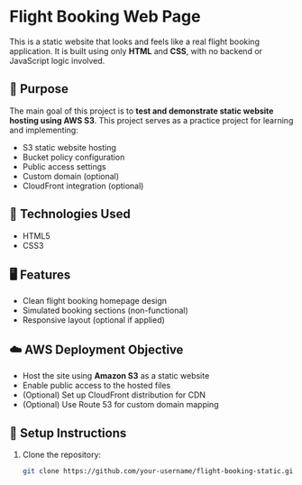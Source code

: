 # Flight Booking Web Page

This is a static website that looks and feels like a real flight booking application. It is built using only **HTML** and **CSS**, with no backend or JavaScript logic involved.

## 📌 Purpose

The main goal of this project is to **test and demonstrate static website hosting using AWS S3**. This project serves as a practice project for learning and implementing:

- S3 static website hosting
- Bucket policy configuration
- Public access settings
- Custom domain (optional)
- CloudFront integration (optional)

## 🧰 Technologies Used

- HTML5
- CSS3

## 🖥️ Features

- Clean flight booking homepage design
- Simulated booking sections (non-functional)
- Responsive layout (optional if applied)

## ☁️ AWS Deployment Objective

- Host the site using **Amazon S3** as a static website
- Enable public access to the hosted files
- (Optional) Set up CloudFront distribution for CDN
- (Optional) Use Route 53 for custom domain mapping

## 🔧 Setup Instructions

1. Clone the repository:
   ```bash
   git clone https://github.com/your-username/flight-booking-static.git


